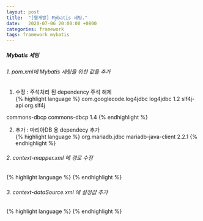 ```yaml
---
layout: post
title:  "[웹개발] Mybatis 세팅."
date:   2020-07-06 20:00:00 +0800
categories: framework
tags: framework mybatis
---
```


##### Mybatis 세팅

###### 1. pom.xml에 Mybatis 세팅을 위한 값을 추가

1) 수정 : 주석처리 된 dependency 주석 해제  
  {% highlight language %} <dependency>
      <groupId>com.googlecode.log4jdbc</groupId>
      <artifactId>log4jdbc</artifactId>
      <version>1.2</version>
      <exclusions>
          <exclusion>
              <artifactId>slf4j-api</artifactId>
              <groupId>org.slf4j</groupId>
          </exclusion>
      </exclusions>
  </dependency>

  <dependency>
      <groupId>commons-dbcp</groupId>
      <artifactId>commons-dbcp</artifactId>
      <version>1.4</version>
  </dependency> {% endhighlight %}


2) 추가 : 마리아DB 용 dependecy 추가  
  {% highlight language %} <dependency>
      <groupId>org.mariadb.jdbc</groupId>
      <artifactId>mariadb-java-client</artifactId>
      <version>2.2.1</version>
  </dependency> {% endhighlight %}


###### 2. context-mapper.xml 에 경로 수정  
 
{% highlight language %}  <!-- MapperConfigurer setup for MyBatis Database Layer with @Mapper("deptMapper") in DeptMapper Interface -->
 	<bean class="egovframework.rte.psl.dataaccess.mapper.MapperConfigurer">
		<property name="basePackage" value="egovframework.example.**.service.impl" />  <!-- 요기 경로 수정 -->
	</bean> {% endhighlight %}



###### 3. context-dataSource.xml 에 설정값 추가  
  
{% highlight language %} <bean id="dataSource" class="org.apache.commons.dbcp.BasicDataSource" destroy-method="close">
    <property name="driverClassName" value="org.mariadb.jdbc.Driver"/>
    <property name="url" value="jdbc:mariadb://localhost:3306/test" />
    <property name="username" value="root"/>
    <property name="password" value="root"/>
</bean> {% endhighlight %}
